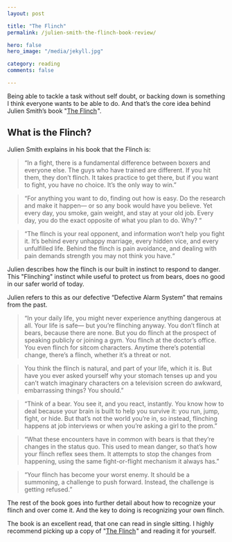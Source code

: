 ```yaml
---
layout: post

title: "The Flinch"
permalink: /julien-smith-the-flinch-book-review/

hero: false
hero_image: "/media/jekyll.jpg"

category: reading
comments: false

---
```


Being able to tackle a task without self doubt, or backing down is something I think everyone wants to be able to do. And that’s the core idea behind Julien Smith’s book "<a href="http://www.amazon.com/gp/product/B00NLJHGOA/ref=as_li_tl?ie=UTF8&camp=1789&creative=390957&creativeASIN=B00NLJHGOA&linkCode=as2&tag=boldadventcom-20&linkId=TB4M63W7P6RBFTTW" target="_blank">The Flinch</a><img src="http://ir-na.amazon-adsystem.com/e/ir?t=boldadventcom-20&l=as2&o=1&a=B00NLJHGOA" width="1" height="1" border="0" alt="" style="border:none !important; margin:0px !important;" />".

## What is the Flinch?

Julien Smith explains in his book that the Flinch is:

> “In a fight, there is a fundamental difference between boxers and everyone else. The guys who have trained are different. If you hit them, they don’t flinch. It takes practice to get there, but if you want to fight, you have no choice. It’s the only way to win.”

> “For anything you want to do, finding out how is easy. Do the research and make it happen— or so any book would have you believe. Yet every day, you smoke, gain weight, and stay at your old job. Every day, you do the exact opposite of what you plan to do. Why? “

> “The flinch is your real opponent, and information won’t help you fight it. It’s behind every unhappy marriage, every hidden vice, and every unfulfilled life. Behind the flinch is pain avoidance, and dealing with pain demands strength you may not think you have.“

Julien describes how the flinch is our built in instinct to respond to danger. This "Flinching" instinct while useful to protect us from bears, does no good in our safer world of today.

Julien refers to this as our defective “Defective Alarm System” that remains from the past.

> “In your daily life, you might never experience anything dangerous at all. Your life is safe— but you’re flinching anyway. You don’t flinch at bears, because there are none. But you do flinch at the prospect of speaking publicly or joining a gym. You flinch at the doctor’s office. You even flinch for sitcom characters. Anytime there’s potential change, there’s a flinch, whether it’s a threat or not. 

> You think the flinch is natural, and part of your life, which it is. But have you ever asked yourself why your stomach tenses up and you can’t watch imaginary characters on a television screen do awkward, embarrassing things? You should.”

> “Think of a bear. You see it, and you react, instantly. You know how to deal because your brain is built to help you survive it: you run, jump, fight, or hide. But that’s not the world you’re in, so instead, flinching happens at job interviews or when you’re asking a girl to the prom.”

> “What these encounters have in common with bears is that they’re changes in the status quo. This used to mean danger, so that’s how your flinch reflex sees them. It attempts to stop the changes from happening, using the same fight-or-flight mechanism it always has.”

> “Your flinch has become your worst enemy. It should be a summoning, a challenge to push forward. Instead, the challenge is getting refused.”

The rest of the book goes into further detail about how to recognize your flinch and over come it. And the key to doing is recognizing your own flinch.

The book is an excellent read, that one can read in single sitting. I highly recommend picking up a copy of "<a href="http://www.amazon.com/gp/product/B00NLJHGOA/ref=as_li_tl?ie=UTF8&camp=1789&creative=390957&creativeASIN=B00NLJHGOA&linkCode=as2&tag=boldadventcom-20&linkId=TB4M63W7P6RBFTTW" target="_blank">The Flinch</a><img src="http://ir-na.amazon-adsystem.com/e/ir?t=boldadventcom-20&l=as2&o=1&a=B00NLJHGOA" width="1" height="1" border="0" alt="" style="border:none !important; margin:0px !important;" />" and reading it for yourself.
